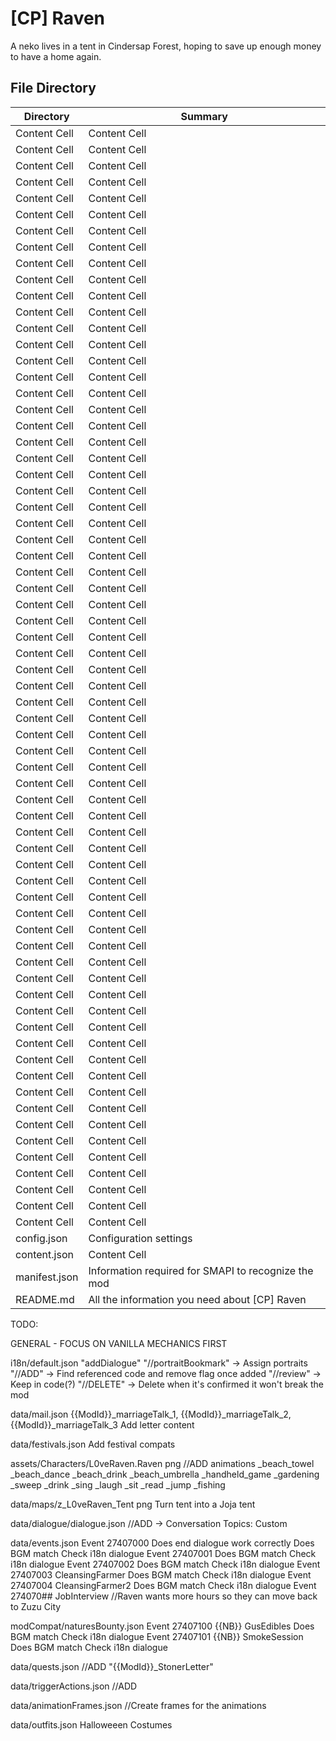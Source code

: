 # [CP] Raven
A neko lives in a tent in Cindersap Forest, hoping to save up enough money to have a home again.

## File Directory
| Directory  | Summary |
| ------------- | ------------- |
| Content Cell  | Content Cell  |
| Content Cell  | Content Cell  |
| Content Cell  | Content Cell  |
| Content Cell  | Content Cell  |
| Content Cell  | Content Cell  |
| Content Cell  | Content Cell  |
| Content Cell  | Content Cell  |
| Content Cell  | Content Cell  |
| Content Cell  | Content Cell  |
| Content Cell  | Content Cell  |
| Content Cell  | Content Cell  |
| Content Cell  | Content Cell  |
| Content Cell  | Content Cell  |
| Content Cell  | Content Cell  |
| Content Cell  | Content Cell  |
| Content Cell  | Content Cell  |
| Content Cell  | Content Cell  |
| Content Cell  | Content Cell  |
| Content Cell  | Content Cell  |
| Content Cell  | Content Cell  |
| Content Cell  | Content Cell  |
| Content Cell  | Content Cell  |
| Content Cell  | Content Cell  |
| Content Cell  | Content Cell  |
| Content Cell  | Content Cell  |
| Content Cell  | Content Cell  |
| Content Cell  | Content Cell  |
| Content Cell  | Content Cell  |
| Content Cell  | Content Cell  |
| Content Cell  | Content Cell  |
| Content Cell  | Content Cell  |
| Content Cell  | Content Cell  |
| Content Cell  | Content Cell  |
| Content Cell  | Content Cell  |
| Content Cell  | Content Cell  |
| Content Cell  | Content Cell  |
| Content Cell  | Content Cell  |
| Content Cell  | Content Cell  |
| Content Cell  | Content Cell  |
| Content Cell  | Content Cell  |
| Content Cell  | Content Cell  |
| Content Cell  | Content Cell  |
| Content Cell  | Content Cell  |
| Content Cell  | Content Cell  |
| Content Cell  | Content Cell  |
| Content Cell  | Content Cell  |
| Content Cell  | Content Cell  |
| Content Cell  | Content Cell  |
| Content Cell  | Content Cell  |
| Content Cell  | Content Cell  |
| Content Cell  | Content Cell  |
| Content Cell  | Content Cell  |
| Content Cell  | Content Cell  |
| Content Cell  | Content Cell  |
| Content Cell  | Content Cell  |
| Content Cell  | Content Cell  |
| Content Cell  | Content Cell  |
| Content Cell  | Content Cell  |
| Content Cell  | Content Cell  |
| Content Cell  | Content Cell  |
| Content Cell  | Content Cell  |
| Content Cell  | Content Cell  |
| Content Cell  | Content Cell  |
| Content Cell  | Content Cell  |
| Content Cell  | Content Cell  |
| Content Cell  | Content Cell  |
| Content Cell  | Content Cell  |
| Content Cell  | Content Cell  |
| config.json | Configuration settings |
| content.json | Content Cell |
| manifest.json | Information required for SMAPI to recognize the mod |
| README.md | All the information you need about [CP] Raven |

TODO:

GENERAL - FOCUS ON VANILLA MECHANICS FIRST

i18n/default.json
    "addDialogue"
    "//portraitBookmark" -> Assign portraits
    "//ADD" -> Find referenced code and remove flag once added
    "//review" -> Keep in code(?)
    "//DELETE" -> Delete when it's confirmed it won't break the mod

data/mail.json
    {{ModId}}_marriageTalk_1, {{ModId}}_marriageTalk_2, {{ModId}}_marriageTalk_3
        Add letter content

data/festivals.json
    Add festival compats

assets/Characters/L0veRaven.Raven png
    //ADD animations
        _beach_towel
        _beach_dance
        _beach_drink
        _beach_umbrella
        _handheld_game
        _gardening
        _sweep
        _drink
        _sing
        _laugh
        _sit
        _read
        _jump
        _fishing

data/maps/z_L0veRaven_Tent png
    Turn tent into a Joja tent

data/dialogue/dialogue.json
    //ADD -> Conversation Topics: Custom

data/events.json
    Event 27407000
        Does end dialogue work correctly
        Does BGM match
        Check i18n dialogue
    Event 27407001
        Does BGM match
        Check i18n dialogue
    Event 27407002
        Does BGM match
        Check i18n dialogue
    Event 27407003 CleansingFarmer
        Does BGM match
        Check i18n dialogue
    Event 27407004 CleansingFarmer2
        Does BGM match
        Check i18n dialogue
    Event 274070## JobInterview
        //Raven wants more hours so they can move back to Zuzu City

modCompat/naturesBounty.json
    Event 27407100 {{NB}} GusEdibles
        Does BGM match
        Check i18n dialogue
    Event 27407101 {{NB}} SmokeSession
        Does BGM match
        Check i18n dialogue

data/quests.json
    //ADD
        "{{ModId}}_StonerLetter"

data/triggerActions.json
    //ADD

data/animationFrames.json
    //Create frames for the animations

data/outfits.json
    Halloweeen Costumes